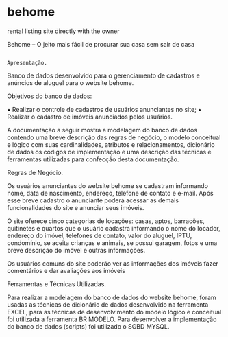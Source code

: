 # behome
rental listing site directly with the owner

Behome – O jeito mais fácil de procurar sua casa sem sair de casa

                                                                            Apresentação.


Banco de dados desenvolvido para o gerenciamento de cadastros e anúncios de aluguel para o website behome.


Objetivos do banco de dados:

•	Realizar o controle de cadastros de usuários anunciantes no site;
•	Realizar o cadastro de imóveis anunciados pelos usuários.

A documentação a seguir mostra a modelagem do banco de dados contendo uma breve descrição das regras de negócio, o modelo conceitual e lógico com suas cardinalidades, 
atributos e relacionamentos, dicionário de dados os códigos de implementação e uma descrição das técnicas e ferramentas utilizadas para confecção desta documentação.
 
 
Regras de Negócio.

Os usuários anunciantes do website behome se cadastram informando nome, data de nascimento, endereço, telefone de contato e e-mail. Após esse breve cadastro  o
anunciante poderá acessar as demais funcionalidades do site e anunciar seus imóveis.

O site oferece cinco categorias de locações: casas, aptos, barracões, quitinetes e quartos que o usuário cadastra informando o nome do locador, endereço do imóvel,
telefones de contato, valor do aluguel, IPTU, condomínio, se aceita crianças e animais, se possui garagem, fotos e uma breve descrição do imóvel e outras informações.

Os usuários comuns do site poderão ver as informações dos imóveis fazer comentários e dar avaliações aos imóveis
 

Ferramentas e Técnicas Utilizadas.

Para realizar a modelagem do banco de dados do website behome, foram usadas as técnicas de dicionário de dados desenvolvido na ferramenta EXCEL, para as técnicas
de desenvolvimento do modelo lógico e conceitual foi utilizada a ferramenta BR MODELO. Para desenvolver a implementação do banco de dados (scripts) foi utilizado o
SGBD MYSQL.
